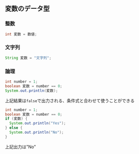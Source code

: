 ## 変数のデータ型
### 整数
```java
int 変数 = 数値;
```
### 文字列
```java
String 変数 = "文字列";
```
### 論理
```java
int number = 1;
boolean 変数 = number == 0;
System.out.println(変数);
```
上記結果は```false```で出力される、条件式と合わせて使うことができる
```java
int number = 1;
boolean 変数 = number == 0;
if (変数) {
  System.out.println("Yes");
} else {
  System.out.println("No");
}
```
上記出力は"No"
